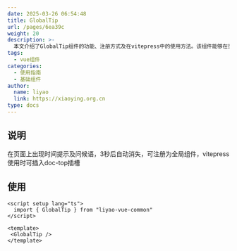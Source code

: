 ```yaml
---
date: 2025-03-26 06:54:48
title: GlobalTip
url: /pages/6ea39c
weight: 20
description: >-
  本文介绍了GlobalTip组件的功能、注册方式及在vitepress中的使用方法。该组件能够在页面顶部显示时间提示和问候语，3秒后自动消失，支持全局注册，方便多页面调用。通过简单的vue代码示例，展示了如何引入和使用该组件，帮助开发者快速集成该功能。
tags:
  - vue组件
categories:
  - 使用指南
  - 基础组件
author:
  name: liyao
  link: https://xiaoying.org.cn
type: docs
---
```







## 说明

在页面上出现时间提示及问候语，3秒后自动消失，可注册为全局组件，vitepress使用时可插入doc-top插槽

## 使用

```vue
<script setup lang="ts">
  import { GlobalTip } from "liyao-vue-common"
</script>

<template>
 <GlobalTip />
</template>
```



